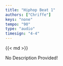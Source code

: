 ```yaml
---
title: "Hiphop Beat 1"
authors: ["Chriffe"]
keys: "none"
tempo: "90"
type: "audio"
timesign: "4-4"
---
```

{{< md >}}

<!-- TODO: Add a description here -->
No Description Provided!
